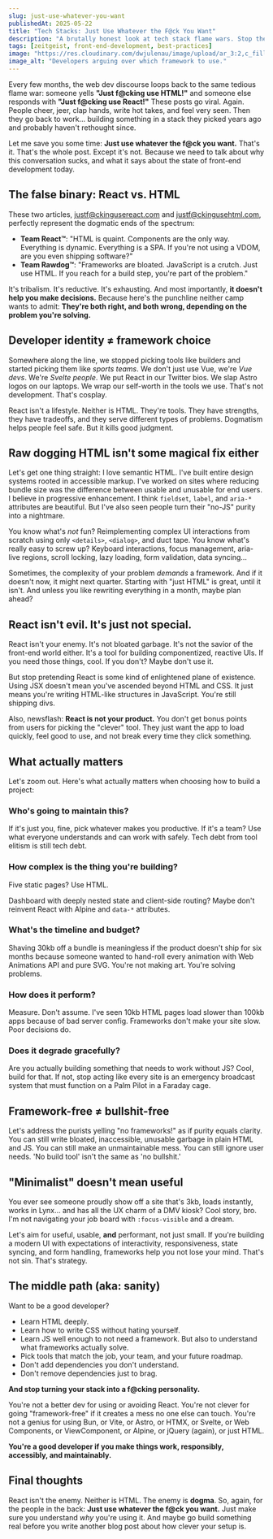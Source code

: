 ```yaml
---
slug: just-use-whatever-you-want
publishedAt: 2025-05-22
title: "Tech Stacks: Just Use Whatever the F@ck You Want"
description: "A brutally honest look at tech stack flame wars. Stop the dogma, skip the hype, and use whatever the f@ck solves your problem."
tags: [zeitgeist, front-end-development, best-practices]
image: "https://res.cloudinary.com/dwjulenau/image/upload/ar_3:2,c_fill,dpr_auto,f_auto,fl_progressive,q_auto/v1747921794/josh-portfolio/assets_task_01jvw3qp8ee6grfhphzzqsrvap_1747921470_img_1.webp"
image_alt: "Developers arguing over which framework to use."
---
```


Every few months, the web dev discourse loops back to the same tedious flame war: someone yells **"Just f@cking use HTML!"** and someone else responds with **"Just f@cking use React!"** These posts go viral. Again. People cheer, jeer, clap hands, write hot takes, and feel very seen. Then they go back to work… building something in a stack they picked years ago and probably haven't rethought since.

Let me save you some time: **Just use whatever the f@ck you want.** That's it. That's the whole post. Except it's not. Because we need to talk about why this conversation sucks, and what it says about the state of front-end development today.

## The false binary: React vs. HTML

These two articles, [justf@ckingusereact.com](https://justfuckingusereact.com/) and [justf@ckingusehtml.com](https://justfuckingusehtml.com/), perfectly represent the dogmatic ends of the spectrum:

- **Team React™**: "HTML is quaint. Components are the only way. Everything is dynamic. Everything is a SPA. If you're not using a VDOM, are you even shipping software?"
- **Team Rawdog™**: "Frameworks are bloated. JavaScript is a crutch. Just use HTML. If you reach for a build step, you're part of the problem."

It's tribalism. It's reductive. It's exhausting. And most importantly, **it doesn't help you make decisions.** Because here's the punchline neither camp wants to admit: **They're both right, and both wrong, depending on the problem you're solving.**

## Developer identity ≠ framework choice

Somewhere along the line, we stopped picking tools like builders and started picking them like *sports teams*. We don't just use Vue, we're *Vue devs*. We're *Svelte people*. We put React in our Twitter bios. We slap Astro logos on our laptops. We wrap our self-worth in the tools we use. That's not development. That's cosplay.

React isn't a lifestyle. Neither is HTML. They're tools. They have strengths, they have tradeoffs, and they serve different types of problems. Dogmatism helps people feel safe. But it kills good judgment.

## Raw dogging HTML isn't some magical fix either

Let's get one thing straight: I love semantic HTML. I've built entire design systems rooted in accessible markup. I've worked on sites where reducing bundle size was the difference between usable and unusable for end users. I believe in progressive enhancement. I think `fieldset`, `label`, and `aria-*` attributes are beautiful. But I've also seen people turn their "no-JS" purity into a nightmare.

You know what's *not* fun? Reimplementing complex UI interactions from scratch using only `<details>`, `<dialog>`, and duct tape. You know what's really easy to screw up? Keyboard interactions, focus management, aria-live regions, scroll locking, lazy loading, form validation, data syncing…

Sometimes, the complexity of your problem *demands* a framework. And if it doesn't now, it might next quarter. Starting with "just HTML" is great, until it isn't. And unless you like rewriting everything in a month, maybe plan ahead?

## React isn't evil. It's just not special.

React isn't your enemy. It's not bloated garbage. It's not the savior of the front-end world either. It's a tool for building componentized, reactive UIs. If you need those things, cool. If you don't? Maybe don't use it.

But stop pretending React is some kind of enlightened plane of existence. Using JSX doesn't mean you've ascended beyond HTML and CSS. It just means you're writing HTML-like structures in JavaScript. You're still shipping divs.

Also, newsflash: **React is not your product.** You don't get bonus points from users for picking the "clever" tool. They just want the app to load quickly, feel good to use, and not break every time they click something.

## What actually matters

Let's zoom out. Here's what actually matters when choosing how to build a project:

### Who's going to maintain this?
If it's just you, fine, pick whatever makes you productive. If it's a team? Use what everyone understands and can work with safely. Tech debt from tool elitism is still tech debt.

### How complex is the thing you're building?
Five static pages? Use HTML.

Dashboard with deeply nested state and client-side routing? Maybe don't reinvent React with Alpine and `data-*` attributes.

### What's the timeline and budget?
Shaving 30kb off a bundle is meaningless if the product doesn't ship for six months because someone wanted to hand-roll every animation with Web Animations API and pure SVG. You're not making art. You're solving problems.

### How does it perform?
Measure. Don't assume. I've seen 10kb HTML pages load slower than 100kb apps because of bad server config. Frameworks don't make your site slow. Poor decisions do.

### Does it degrade gracefully?
Are you actually building something that needs to work without JS? Cool, build for that. If not, stop acting like every site is an emergency broadcast system that must function on a Palm Pilot in a Faraday cage.

## Framework-free ≠ bullshit-free

Let's address the purists yelling "no frameworks!" as if purity equals clarity. You can still write bloated, inaccessible, unusable garbage in plain HTML and JS. You can still make an unmaintainable mess. You can still ignore user needs. 'No build tool' isn't the same as 'no bullshit.'

## "Minimalist" doesn't mean useful

You ever see someone proudly show off a site that's 3kb, loads instantly, works in Lynx… and has all the UX charm of a DMV kiosk? Cool story, bro. I'm not navigating your job board with `:focus-visible` and a dream.

Let's aim for useful, usable, **and** performant, not just small. If you're building a modern UI with expectations of interactivity, responsiveness, state syncing, and form handling, frameworks help you not lose your mind. That's not sin. That's strategy.

## The middle path (aka: sanity)

Want to be a good developer?

- Learn HTML deeply.
- Learn how to write CSS without hating yourself.
- Learn JS well enough to not need a framework. But also to understand what frameworks actually solve.
- Pick tools that match the job, your team, and your future roadmap.
- Don't add dependencies you don't understand.
- Don't remove dependencies just to brag.

**And stop turning your stack into a f@cking personality.**

You're not a better dev for using or avoiding React.
You're not clever for going "framework-free" if it creates a mess no one else can touch.
You're not a genius for using Bun, or Vite, or Astro, or HTMX, or Svelte, or Web Components, or ViewComponent, or Alpine, or jQuery (again), or just HTML.

**You're a good developer if you make things work, responsibly, accessibly, and maintainably.**

## Final thoughts

React isn't the enemy. Neither is HTML. The enemy is **dogma**. So, again, for the people in the back: **Just use whatever the f@ck you want.** Just make sure you understand *why* you're using it.
And maybe go build something real before you write another blog post about how clever your setup is.
